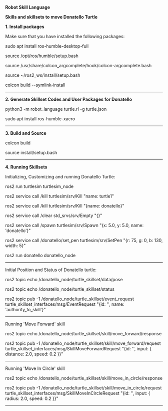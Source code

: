 **Robot Skill Language**

**Skills and skillsets to move Donatello Turtle**


**1. Install packages**

Make sure that you have installed the following packages:


sudo apt install ros-humble-desktop-full

source /opt/ros/humble/setup.bash        

source /usr/share/colcon_argcomplete/hook/colcon-argcomplete.bash     
      
source ~/ros2_ws/install/setup.bash        
      
colcon build  --symlink-install
****

**2. Generate Skillset Codes and User Packages for Donatello**

python3 -m robot_language turtle.rl -g turtle.json

sudo apt install ros-humble-xacro
****
    

**3. Build and Source**

colcon build

source install/setup.bash
****


**4. Running Skillsets**

Initializing, Customizing and running Donatello Turtle:

ros2 run turtlesim turtlesim_node

ros2 service call /kill turtlesim/srv/Kill "name: turtle1"

ros2 service call /kill turtlesim/srv/Kill "{name: donatello}"

ros2 service call /clear std_srvs/srv/Empty "{}"

ros2 service call /spawn turtlesim/srv/Spawn "{x: 5.0, y: 5.0, name: 'donatello'}"

ros2 service call /donatello/set_pen turtlesim/srv/SetPen "{r: 75, g: 0, b: 130, width: 5}"

ros2 run donatello donatello_node
****

Initial Position and Status of Donatello turtle:

ros2 topic echo /donatello_node/turtle_skillset/data/pose

ros2 topic echo /donatello_node/turtle_skillset/status

ros2 topic pub -1 /donatello_node/turtle_skillset/event_request turtle_skillset_interfaces/msg/EventRequest "{id: '', name: 'authority_to_skill'}"
****

Running 'Move Forward' skill

ros2 topic echo /donatello_node/turtle_skillset/skill/move_forward/response

ros2 topic pub -1 /donatello_node/turtle_skillset/skill/move_forward/request turtle_skillset_interfaces/msg/SkillMoveForwardRequest "{id: '', input: { distance: 2.0, speed: 0.2 }}"
****

Running 'Move In Circle' skill

ros2 topic echo /donatello_node/turtle_skillset/skill/move_in_circle/response

ros2 topic pub -1 /donatello_node/turtle_skillset/skill/move_in_circle/request turtle_skillset_interfaces/msg/SkillMoveInCircleRequest "{id: '', input: { radius: 2.0, speed: 0.2 }}"
****

